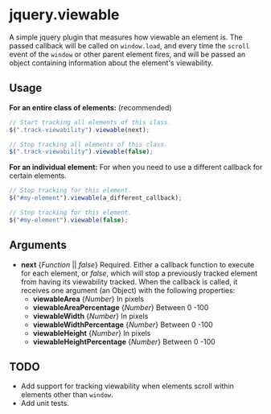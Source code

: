 # jquery.viewable
A simple jquery plugin that measures how viewable an element is. The passed callback will be called on `window.load`, and every time the `scroll` event of the `window` or other parent element fires, and will be passed an object containing information about the element's viewability.

## Usage
**For an entire class of elements:** (recommended)
```javascript
// Start tracking all elements of this class.
$(".track-viewability").viewable(next);

// Stop tracking all elements of this class.
$(".track-viewability").viewable(false);
```
**For an individual element:** For when you need to use a different callback for certain elements.
```javascript
// Stop tracking for this element.
$("#my-element").viewable(a_different_callback);

// Stop tracking for this element.
$("#my-element").viewable(false);
```

## Arguments
- **next** {*Function* || *false*} Required. Either a callback function to execute for each element, or *false*, which will stop a previously tracked element from having its viewability tracked. When the callback is called, it receives one argument (an Object) with the following properties:
  - **viewableArea** {*Number*} In pixels
  - **viewableAreaPercentage** {*Number*} Between 0  -100
  - **viewableWidth** {*Number*} In pixels
  - **viewableWidthPercentage** {*Number*} Between 0  -100
  - **viewableHeight** {*Number*} In pixels
  - **viewableHeightPercentage** {*Number*} Between 0  -100

## TODO
- Add support for tracking viewability when elements scroll within elements other than `window`.
- Add unit tests.
